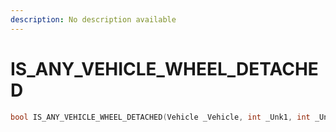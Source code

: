 ```yaml
---
description: No description available 
---
```


# IS_ANY_VEHICLE_WHEEL_DETACHED

```cpp
bool IS_ANY_VEHICLE_WHEEL_DETACHED(Vehicle _Vehicle, int _Unk1, int _Unk2);
```